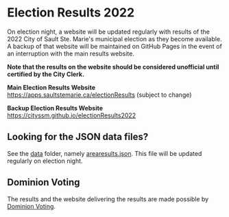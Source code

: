 # Election Results 2022

On election night, a website will be updated regularly with results 
of the 2022 City of Sault Ste. Marie's municipal election as they become available.
A backup of that website will be maintained on GitHub Pages
in the event of an interruption with the main results website.

**Note that the results on the website should be considered unofficial until certified by the City Clerk.**

**Main Election Results Website**<br />
https://apps.saultstemarie.ca/electionResults (subject to change)

**Backup Election Results Website**<br />
https://cityssm.github.io/electionResults2022

## Looking for the JSON data files?

See the [data](data/) folder,
namely [arearesults.json](data/arearesults.json).
This file will be updated regularly on election night.

## Dominion Voting

The results and the website delivering the results
are made possible by [Dominion Voting](https://www.dominionvoting.com/).